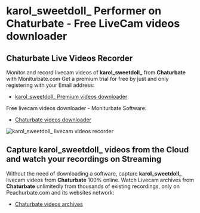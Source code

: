 # karol_sweetdoll_ Performer on Chaturbate - Free LiveCam videos downloader

## Chaturbate Live Videos Recorder

Monitor and record livecam videos of **karol_sweetdoll_** from **Chaturbate** with Moniturbate.com
Get a premium trial for free by just and only registering with your Email address:
* [karol_sweetdoll_ Premium videos downloader](https://moniturbate.com/request-demo-licence-key.html)

Free livecam videos downloader - Moniturbate Software:
* [Chaturbate videos downloader](https://moniturbate.com/moniturbate-download-software.html)

![karol_sweetdoll_ livecam videos recorder](https://peachurnet.com/templates/moniturbate-software.png)


## Capture karol_sweetdoll_ videos from the Cloud and watch your recordings on Streaming

Without the need of downloading a software, capture **karol_sweetdoll_** livecam videos from **Chaturbate** 100% online.
Watch Livecam archives from **Chaturbate** unlimitedly from thousands of existing recordings, only on Peachurbate.com and its websites network:
* [Chaturbate videos archives](https://peachurnet.com/)